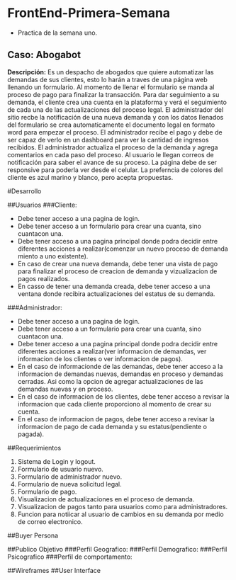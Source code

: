 # FrontEnd-Primera-Semana
- Practica de la semana uno.

## Caso: Abogabot

 <strong>Descripción:</strong>
 Es un despacho de abogados que quiere automatizar las demandas de sus clientes, esto lo harán a traves de una página web llenando un formulario. Al momento de llenar el formulario se manda al proceso de pago para finalizar la transacción. Para dar seguimiento a su demanda, el cliente crea una cuenta en la plataforma y verá el seguimiento de cada una de las actualizaciones del proceso legal. El administrador del sitio recbe la notificación de una nueva demanda y con los datos llenados del formulario se crea automaticamente el documento  legal en formato word para empezar el proceso. El administrador recibe el pago y debe de ser capaz de verlo en un dashboard para ver la cantidad de ingresos recibidos. El administrador actualiza el proceso de la demanda y agrega comentarios en cada paso del proceso. Al usuario le llegan correos de notificación para saber el avance de su proceso. La página debe de ser responsive para poderla ver desde el celular. La preferncia de colores del cliente es azul marino y blanco, pero acepta propuestas.


#Desarrollo

##Usuarios
###Cliente:
- Debe tener acceso a una pagina de login.
- Debe tener acceso a un formulario para crear una cuanta, sino cuantacon una.
- Debe tener acceso a una pagina principal donde podra decidir entre diferentes acciones a realizar(comenzar un nuevo proceso de demanda miento a uno existente).
- En caso de crear una nueva demanda, debe tener una vista de pago para finalizar el proceso de creacion de demanda y vizualizacion de pagos realizados.
- En casso de tener una demanda creada, debe tener acceso a una ventana donde recibira actualizaciones del estatus de su demanda.

###Administrador:
- Debe tener acceso a una pagina de login.
- Debe tener acceso a un formulario para crear una cuanta, sino cuantacon una.
- Debe tener acceso a una pagina principal donde podra decidir entre diferentes acciones a realizar(ver informacion de demandas, ver informacion de los clientes o ver informacion de pagos).
- En el caso de informacionde de las demandas, debe tener acceso a la informacion de demandas nuevas, demandas en proceso y demandas cerradas. Asi como la opcion de agregar actualizaciones de las demandas nuevas y en proceso.
- En el caso de informacion de los clientes, debe tener acceso a revisar la informacion que cada cliente proporciono al momento de crear su cuenta.
- En el caso de informacion de pagos, debe tener acceso a revisar la informacion de pago de cada demanda y su estatus(pendiente o pagada).



##Requerimientos
1. Sistema de Login y logout.
2. Formulario de usuario nuevo.
3. Formulario de administrador nuevo.
4. Formulario de nueva solicitud legal.
5. Formulario de pago.
6. Visualizacion de actualizaciones en el proceso de demanda.
7. Visualizacion de pagos tanto para usuarios como para administradores.
8. Funcion para notiicar al usuario de cambios en su demanda por medio de correo electronico.


##Buyer Persona

##Publico Objetivo
###Perfil Geografico:
###Perfil Demografico:
###Perfil Psicografico
###Perfil de comportamento:


##Wireframes
##User Interface
